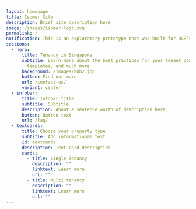 ```yaml
---
layout: homepage
title: Isomer Site
description: Brief site description here
image: /images/isomer-logo.svg
permalink: /
notification: This is an exploratory prototype that was built for OGP’s Hack for Public Good
sections:
  - hero:
      title: Tenancy in Singapore
      subtitle: Learn more about the best practices for your tenant contract, reuse
        templates, and much more
      background: /images/hdb2.jpg
      button: Find out more
      url: /contact-us/
      variant: center
  - infobar:
      title: Infobar title
      subtitle: Subtitle
      description: About a sentence worth of description here
      button: Button text
      url: /faq/
  - textcards:
      title: Choose your property type
      subtitle: Add informational text
      id: textcards
      description: Text card description
      cards:
        - title: Single Tenancy
          description: ""
          linktext: Learn more
          url: ""
        - title: Multi tenancy
          description: ""
          linktext: Learn more
          url: ""
---
```

